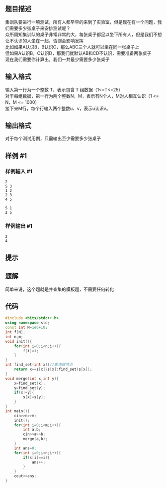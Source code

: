 
## 题目描述
集训队要进行一项测试，所有人都早早的来到了实验室，但是现在有一个问题，我们需要多少张桌子来安排测试呢？  
众所周知集训队的桌子非常非常的大，每张桌子都足以坐下所有人，但是我们不想让不认识的人坐在一起，否则会影响发挥  
比如如果A认识B，B认识C，那么ABC三个人就可以坐在同一张桌子上  
但如果A认识B，C认识D，那我们就默认AB和CD不认识，需要准备两张桌子  
现在我们需要你计算出，我们一共最少需要多少张桌子

## 输入格式
输入第一行为一个整数 T，表示包含 T 组数据（1<=T<=25）  
对于每组数据，第一行为两个整数N，M，表示有N个人，M对人相互认识（1 <= N，M <= 1000）  
接下来M行，每个行输入两个整数u、v，表示u认识v。


## 输出格式
对于每个测试用例，只需输出至少需要多少张桌子


## 样例 #1

### 样例输入 #1

```
2
5 3
1 2
2 3
4 5

5 1
2 5

```

### 样例输出 #1

```
2
4

```

## 提示




## 题解
简单来说，这个题就是并查集的模板题，不需要任何转化

## 代码
```cpp
#include <bits/stdc++.h>
using namespace std;
const int N=1e6+10;
int f[N];
int n,m;
void init(){
	for(int i=0;i<n;i++){
		f[i]=i;
	}
}
int find_set(int x){//查询根节点 
	return x==s[x]?s[x]:find_set(s[x]);
}
void merge(int x,int y){
	x=find_set(x);
	y=find_set(y);
	if(x!=y){
		s[x]=s[y];
	}
}
int main(){
	cin>>n>>m;
	init();
	for(int i=0;i<m;i++){
		int a,b;
		cin>>a>>b;
		merge(a,b);
	}
	int ans=0;
	for(int i=0;i<n;i++){
		if(s[i]==i){
			ans++;
		}
	}
	cout<<ans;
}
```